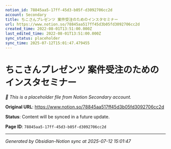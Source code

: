 ```yaml
---
notion_id: 78845aa5-17ff-45d3-b05f-d3092706cc2d
account: Secondary
title: ちこさんプレゼンツ 案件受注のためのインスタセミナー
url: https://www.notion.so/78845aa517ff45d3b05fd3092706cc2d
created_time: 2022-08-01T13:51:00.000Z
last_edited_time: 2022-08-01T13:51:00.000Z
sync_status: placeholder
sync_time: 2025-07-12T15:01:47.479455
---
```


# ちこさんプレゼンツ 案件受注のためのインスタセミナー

*🔄 This is a placeholder file from Notion Secondary account.*

**Original URL**: https://www.notion.so/78845aa517ff45d3b05fd3092706cc2d

**Status**: Content will be synced in a future update.

**Page ID**: `78845aa5-17ff-45d3-b05f-d3092706cc2d`

---

*Generated by Obsidian-Notion sync at 2025-07-12 15:01:47*

